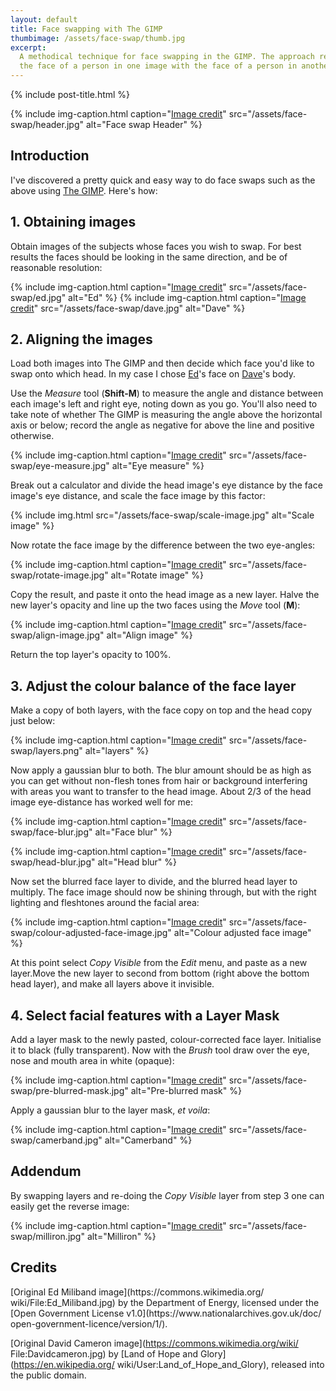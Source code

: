 ```yaml
---
layout: default
title: Face swapping with The GIMP
thumbimage: /assets/face-swap/thumb.jpg
excerpt:
  A methodical technique for face swapping in the GIMP. The approach replaces
  the face of a person in one image with the face of a person in another image. 
---
```


{% include post-title.html %}

{% include img-caption.html caption="[Image credit](#image_credits)" src="/assets/face-swap/header.jpg" alt="Face swap Header" %}

## Introduction

I've discovered a pretty quick and easy way to do face swaps such as the above
using [The GIMP](http://www.gimp.org/). Here's how:

## 1. Obtaining images

Obtain images of the subjects whose faces you wish to swap. For best results
the faces should be looking in the same direction, and be of reasonable
resolution:

{% include img-caption.html caption="[Image credit](#image_credits)" src="/assets/face-swap/ed.jpg" alt="Ed" %}
{% include img-caption.html caption="[Image credit](#image_credits)" src="/assets/face-swap/dave.jpg" alt="Dave" %}

## 2. Aligning the images

Load both images into The GIMP and then decide which face you'd like to swap
onto which head. In my case I chose
[Ed](https://en.wikipedia.org/wiki/Ed_Miliband)'s face on
[Dave](https://en.wikipedia.org/wiki/David_Cameron)'s body.

Use the *Measure* tool (**Shift-M**) to measure the angle and distance between
each image's left and right eye, noting down as you go. You'll also need to
take note of whether The GIMP is measuring the angle above the horizontal axis
or below; record the angle as negative for above the line and positive
otherwise.

{% include img-caption.html caption="[Image credit](#image_credits)" src="/assets/face-swap/eye-measure.jpg" alt="Eye measure" %}

Break out a calculator and divide the head image's eye distance by the face
image's eye distance, and scale the face image by this factor:

{% include img.html src="/assets/face-swap/scale-image.jpg" alt="Scale image" %}

Now rotate the face image by the difference between the two eye-angles:

{% include img-caption.html caption="[Image credit](#image_credits)" src="/assets/face-swap/rotate-image.jpg" alt="Rotate image" %}

Copy the result, and paste it onto the head image as a new layer. Halve the new
layer's opacity and line up the two faces using the *Move* tool (**M**):

{% include img-caption.html caption="[Image credit](#image_credits)" src="/assets/face-swap/align-image.jpg" alt="Align image" %}

Return the top layer's opacity to 100%.

## 3. Adjust the colour balance of the face layer

Make a copy of both layers, with the face copy on top and the head copy just
below:

{% include img-caption.html caption="[Image credit](#image_credits)" src="/assets/face-swap/layers.png" alt="layers" %}

Now apply a gaussian blur to both. The blur amount should be as high as
you can get without non-flesh tones from hair or background interfering with
areas you want to transfer to the head image. About 2/3 of the head image
eye-distance has worked well for me:

{% include img-caption.html caption="[Image credit](#image_credits)" src="/assets/face-swap/face-blur.jpg" alt="Face blur" %}

{% include img-caption.html caption="[Image credit](#image_credits)" src="/assets/face-swap/head-blur.jpg" alt="Head blur" %}

Now set the blurred face layer to divide, and the blurred head layer to
multiply. The face image should now be shining through, but with the right
lighting and fleshtones around the facial area:

{% include img-caption.html caption="[Image credit](#image_credits)" src="/assets/face-swap/colour-adjusted-face-image.jpg" alt="Colour adjusted face image" %}

At this point select *Copy Visible* from the *Edit* menu, and paste as a new
layer.Move the new layer to second from bottom (right above the bottom head
layer), and make all layers above it invisible.

## 4. Select facial features with a Layer Mask

Add a layer mask to the newly pasted, colour-corrected face layer. Initialise
it to black (fully transparent). Now with the *Brush* tool draw over the eye,
nose and mouth area in white (opaque):

{% include img-caption.html caption="[Image credit](#image_credits)" src="/assets/face-swap/pre-blurred-mask.jpg" alt="Pre-blurred mask" %}

Apply a gaussian blur to the layer mask, *et voila*:

{% include img-caption.html caption="[Image credit](#image_credits)" src="/assets/face-swap/camerband.jpg" alt="Camerband" %}

## Addendum

By swapping layers and re-doing the *Copy Visible* layer from step 3 one can
easily get the reverse image:

{% include img-caption.html caption="[Image credit](#image_credits)" src="/assets/face-swap/milliron.jpg" alt="Milliron" %}

## Credits

<a id="image_credits" />
[Original Ed Miliband image](https://commons.wikimedia.org/
wiki/File:Ed_Miliband.jpg) by the Department of Energy, licensed under the 
[Open Government License v1.0](https://www.nationalarchives.gov.uk/doc/
open-government-licence/version/1/).

[Original David Cameron image](https://commons.wikimedia.org/wiki/
File:Davidcameron.jpg) by [Land of Hope and Glory](https://en.wikipedia.org/
wiki/User:Land_of_Hope_and_Glory), released into the public domain.

